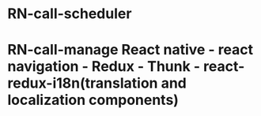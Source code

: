 # RN-call-scheduler
# RN-call-manage React native - react navigation - Redux - Thunk - react-redux-i18n(translation and localization components)
